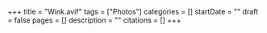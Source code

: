 +++
title = "Wink.avif"
tags = ["Photos"]
categories = []
startDate = ""
draft = false
pages = []
description = ""
citations = []
+++
